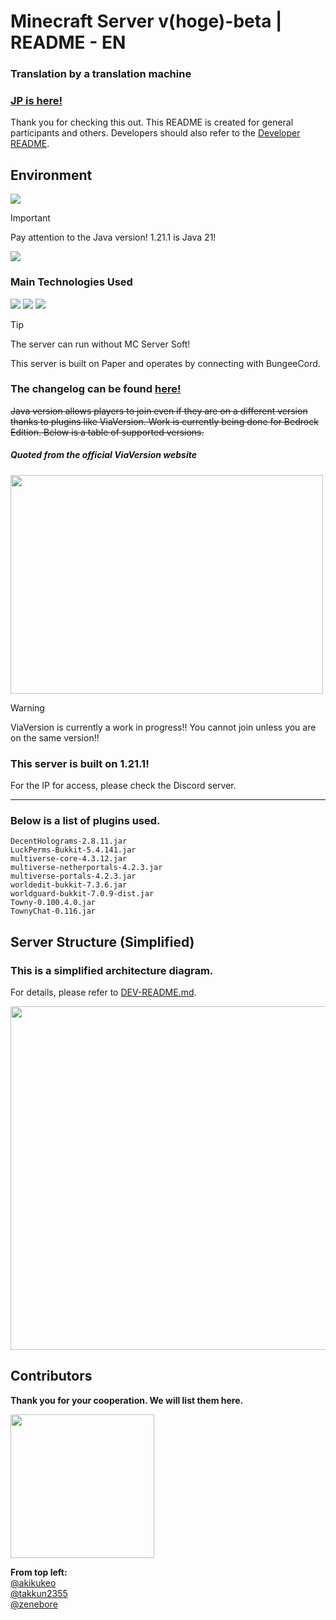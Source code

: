 # Minecraft Server v(hoge)-beta | README - EN
### **Translation by a translation machine**
### **[JP is here!](README.md)**

Thank you for checking this out. This README is created for general participants and others. Developers should also refer to the [Developer README](DEV-README.md).

## Environment
<img src="https://img.shields.io/badge/Java-21.0.1%20LTS-007396.svg?logo=java&style=popout">

> [!IMPORTANT]
> Pay attention to the Java version!
> 1.21.1 is Java 21!

<img src="https://img.shields.io/badge/-Windows-0078D6.svg?logo=windows&style=popout">

### Main Technologies Used
<img src="https://img.shields.io/badge/-BungeeCord-4FC08D.svg?logo=&style=popout">
<img src="https://img.shields.io/badge/Paper-%204514c71%2096-4FC08D.svg?logo=&style=popout">
<img src="https://img.shields.io/badge/MC%20Server%20Soft-v13.9.1-4FC08D.svg?logo=&style=popout">

> [!TIP]
> The server can run without MC Server Soft!

This server is built on Paper and operates by connecting with BungeeCord.

### The changelog can be found [**here!**](CHANGELOG.md)

~~Java version allows players to join even if they are on a different version thanks to plugins like ViaVersion. Work is currently being done for Bedrock Edition. Below is a table of supported versions.~~

##### Quoted from the official ViaVersion website
<!-- ![ViaVersion Version Compatibility Chart](https://github.com/user-attachments/assets/f5b2a55f-a59f-49b3-8048-c80d1a0d1090) -->
<p><img src="https://github.com/user-attachments/assets/f5b2a55f-a59f-49b3-8048-c80d1a0d1090" width="500" height="350"></p>

> [!WARNING]
> ViaVersion is currently a work in progress!!
> You cannot join unless you are on the same version!!

### This server is built on 1.21.1!
For the IP for access, please check the Discord server.

---

### Below is a list of plugins used.
```
DecentHolograms-2.8.11.jar 
LuckPerms-Bukkit-5.4.141.jar 
multiverse-core-4.3.12.jar 
multiverse-netherportals-4.2.3.jar 
multiverse-portals-4.2.3.jar 
worldedit-bukkit-7.3.6.jar 
worldguard-bukkit-7.0.9-dist.jar 
Towny-0.100.4.0.jar 
TownyChat-0.116.jar
```

## Server Structure (Simplified)
### This is a simplified architecture diagram.
For details, please refer to [DEV-README.md](DEV-README.md).
<!-- ![Simplified Architecture Diagram](https://github.com/user-attachments/assets/560aac12-9510-4038-8f71-d980e1319666) -->
<p><img src="https://github.com/user-attachments/assets/560aac12-9510-4038-8f71-d980e1319666" width="550"></p>

## Contributors
**Thank you for your cooperation. We will list them here.**

<a href="https://github.com/akikukeo/minecraft-server/graphs/contributors">
  <img src="https://contrib.rocks/image?repo=akikukeo/minecraft-server" width="230" />
  <!-- Made with [contrib.rocks](https://contrib.rocks). -->
</a>

**From top left:**  
[@akikukeo](https://github.com/akikukeo)  
[@takkun2355](https://github.com/takkun2355)  
[@zenebore](https://github.com/zenebore)
